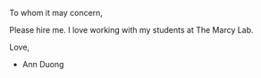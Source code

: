 To whom it may concern,

Please hire me. I love working with my students at The Marcy Lab.

Love, 
- Ann Duong